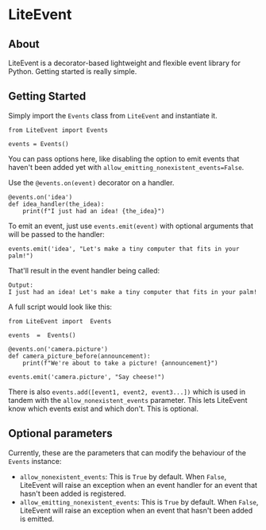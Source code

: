 # LiteEvent

## About
LiteEvent is a decorator-based lightweight and flexible event library for Python. Getting started is really simple.

## Getting Started
Simply import the `Events` class from `LiteEvent` and instantiate it.

    from LiteEvent import Events

	events = Events()

You can pass options here, like disabling the option to emit events that haven't been added yet with `allow_emitting_nonexistent_events=False`.

Use the `@events.on(event)` decorator on a handler.

    @events.on('idea')
	def idea_handler(the_idea):
		print(f"I just had an idea! {the_idea}")

To emit an event, just use `events.emit(event)` with optional arguments that will be passed to the handler:

    events.emit('idea', "Let's make a tiny computer that fits in your palm!")

That'll result in the event handler being called:

    Output:
	I just had an idea! Let's make a tiny computer that fits in your palm!

A full script would look like this:
	   
	from LiteEvent import  Events
	
	events  =  Events()
	
	@events.on('camera.picture')
	def camera_picture_before(announcement):
		print(f"We're about to take a picture! {announcement}")
	
	events.emit('camera.picture', "Say cheese!")

There is also `events.add([event1, event2, event3...])` which is used in tandem with the `allow_nonexistent_events` parameter. This lets LiteEvent know which events exist and which don't. This is optional.
## Optional parameters
Currently, these are the parameters that can modify the behaviour of the `Events` instance:

 - `allow_nonexistent_events`:  This is `True` by default. When `False`, LiteEvent will raise an exception when an event handler for an event that hasn't been added is registered.
 - `allow_emitting_nonexistent_events`: This is `True` by default. When `False`, LiteEvent will raise an exception when an event that hasn't been added is emitted.

	
